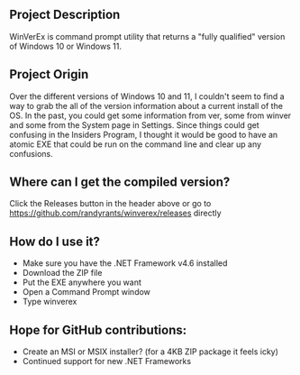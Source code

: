 ## Project Description
WinVerEx is command prompt utility that returns a "fully qualified" version of Windows 10 or Windows 11.

## Project Origin
Over the different versions of Windows 10 and 11, I couldn't seem to find a way to grab the all of the version information about a current install of the OS.  In the past, you could get some information from ver, some from winver and some from the System page in Settings.  Since things could get confusing in the Insiders Program, I thought it would be good to have an atomic EXE that could be run on the command line and clear up any confusions.

## Where can I get the compiled version?
Click the Releases button in the header above or go to https://github.com/randyrants/winverex/releases directly

## How do I use it?
* Make sure you have the .NET Framework v4.6 installed
* Download the ZIP file
* Put the EXE anywhere you want
* Open a Command Prompt window
* Type winverex

## Hope for GitHub contributions:
* Create an MSI or MSIX installer? (for a 4KB ZIP package it feels icky)
* Continued support for new .NET Frameworks
